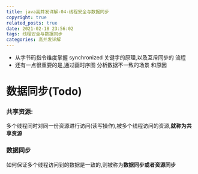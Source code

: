 ```yaml
---
title: java高并发详解-04-线程安全与数据同步
copyright: true
related_posts: true
date: 2021-02-18 23:56:02
tags: 线程安全与数据同步
categories: 高并发详解
---
```




- 从字节码指令维度掌握 synchronized 关键字的原理,以及互斥同步的 流程
- 还有一点很重要的是,通过画时序图 分析数据不一致的场景 和原因

# 数据同步(Todo)







### 共享资源: 

多个线程同时对同一份资源进行访问(读写操作),被多个线程访问的资源,**就称为共享资源**

### 数据同步

如何保证多个线程访问到的数据是一致的,则被称为**数据同步或者资源同步**